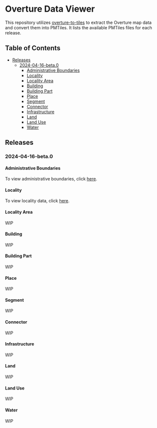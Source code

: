 # Overture Data Viewer

This repository utilizes [overture-to-tiles](https://github.com/kshitijrajsharma/overture-to-tiles) to extract the Overture map data and convert them into PMTiles. It lists the available PMTiles files for each release.

## Table of Contents

- [Releases](#releases)
  - [2024-04-16-beta.0](#2024-04-16-beta0)
    - [Administrative Boundaries](#administrative-boundaries)
    - [Locality](#locality)
    - [Locality Area](#locality-area)
    - [Building](#building)
    - [Building Part](#building-part)
    - [Place](#place)
    - [Segment](#segment)
    - [Connector](#connector)
    - [Infrastructure](#infrastructure)
    - [Land](#land)
    - [Land Use](#land-use)
    - [Water](#water)

## Releases

### 2024-04-16-beta.0

#### Administrative Boundaries

To view administrative boundaries, click [here](https://protomaps.github.io/PMTiles/?url=https%3A%2F%2Fproduction-raw-data-api.s3.amazonaws.com%2Fdefault%2Foverture%2F2024-04-16-beta.0%2Fadb.pmtiles#map=1.64/36.6/0).

#### Locality

To view locality data, click [here](https://protomaps.github.io/PMTiles/?url=https%3A%2F%2Fproduction-raw-data-api.s3.amazonaws.com%2Fdefault%2Foverture%2F2024-04-16-beta.0%2Flocality.pmtiles#map=0.96/-11.9/0).

#### Locality Area

WIP

#### Building

WIP

#### Building Part

WIP

#### Place

WIP

#### Segment

WIP

#### Connector

WIP

#### Infrastructure

WIP

#### Land

WIP

#### Land Use

WIP

#### Water

WIP
